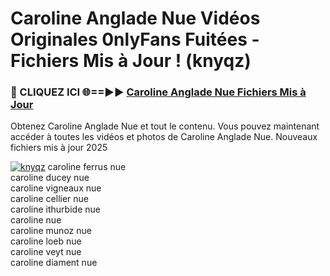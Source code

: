 # Caroline Anglade Nue Vidéos Originales 0nlyFans Fuitées - Fichiers Mis à Jour ! (knyqz)

<h3>🔴 CLIQUEZ ICI 🌐==►► <a href="https://tinyurl.com/2pmr4ezf" rel="nofollow">Caroline Anglade Nue Fichiers Mis à Jour</a></h3>

Obtenez Caroline Anglade Nue et tout le contenu. Vous pouvez maintenant accéder à toutes les vidéos et photos de Caroline Anglade Nue. Nouveaux fichiers mis à jour 2025

[![knyqz](https://i.imgur.com/6SNvagu.gif)](https://tinyurl.com/2pmr4ezf)
caroline ferrus nue<br>
caroline ducey nue<br>
caroline vigneaux nue<br>
caroline cellier nue<br>
caroline ithurbide nue<br>
caroline nue<br>
caroline munoz nue<br>
caroline loeb nue<br>
caroline veyt nue<br>
caroline diament nue